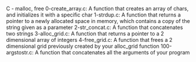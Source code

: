 C - malloc, free
0-create_array.c: A function that creates an array of chars, and initializes it with a specific char
1-strdup.c: A function that returns a pointer to a newly allocated space in memory, which contains a copy of the string given as a parameter
2-str_concat.c: A function that concatenates two strings
3-alloc_grid.c: A function that returns a pointer to a 2 dimensional array of integers
4-free_grid.c: A function that frees a 2 dimensional grid previously created by your alloc_grid function
100-argstostr.c: A function that concatenates all the arguments of your program
